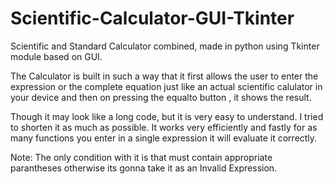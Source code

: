 # Scientific-Calculator-GUI-Tkinter
Scientific and Standard Calculator combined, made in python using Tkinter module based on GUI.

The Calculator is built in such a way that it first allows the user to enter the expression or the complete equation just like an actual scientific calulator in your device and then on pressing the equalto button , it shows the result.

Though it may look like a long code, but it is very easy to understand. I tried to shorten it as much as possible. It works very efficiently and fastly for as many functions you enter in a single expression it will evaluate it correctly. 

Note: The only condition with it is that must contain appropriate parantheses otherwise its gonna take it as an Invalid Expression.
